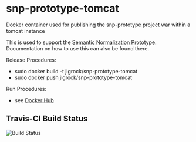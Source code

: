 # snp-prototype-tomcat
Docker container used for publishing the snp-prototype project war within a tomcat instance

This is used to support the [Semantic Normalization Prototype](https://github.com/jlgrock/snp-prototype).  Documentation on how to use this can also be found there.  

Release Procedures:
  - sudo docker build -t jlgrock/snp-prototype-tomcat
  - sudo docker push jlgrock/snp-prototype-tomcat

Run Procedures:
  - see [Docker Hub](https://registry.hub.docker.com/u/jlgrock/snp-prototype-mongodb/)

Travis-CI Build Status
---------------------
![Build Status](https://travis-ci.org/Deloitte-VA/snp-prototype-mongodb.svg?branch=master)
